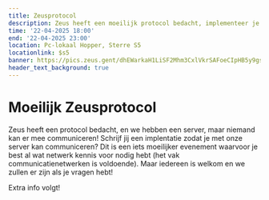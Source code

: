 ```yaml
---
title: Zeusprotocol
description: Zeus heeft een moeilijk protocol bedacht, implementeer je hem?
time: '22-04-2025 18:00'
end: '22-04-2025 23:00'
location: Pc-lokaal Hopper, Sterre S5
locationlink: $s5
banner: https://pics.zeus.gent/dhEWarkaH1LiSF2Mhm3CxlVkrSAFoeCIpHB5y9gs.jpg
header_text_background: true
---
```


# Moeilijk Zeusprotocol

Zeus heeft een protocol bedacht, en we hebben een server, maar niemand kan er mee communiceren! Schrijf jij een implentatie zodat je met onze server kan communiceren?
Dit is een iets moeilijker evenement waarvoor je best al wat netwerk kennis voor nodig hebt (het vak communicatienetwerken is voldoende). Maar iedereen is welkom en we zullen er zijn als je vragen hebt!

Extra info volgt!
